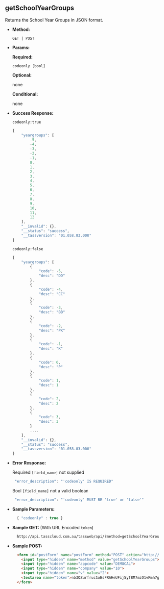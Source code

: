 **getSchoolYearGroups**
----
  Returns the School Year Groups in JSON format.

* **Method:**

  `GET | POST`
  
*  **Params:**

   **Required:**
 
   `codeonly [bool]`
   
   **Optional:**
 
   none

   **Conditional:**

   none

* **Success Response:**
    
    `codeonly:true`

    ```javascript
    {
	    "yeargroups": [
	        -5,
	        -4,
	        -3,
	        -2,
	        -1,
	        0,
	        1,
	        2,
	        3,
	        4,
	        5,
	        6,
	        7,
	        8,
	        9,
	        10,
	        11,
	        12
	    ],
	    "__invalid": {},
	    "__status": "success",
	    "__tassversion": "01.058.03.000"
	}
	```

  `codeonly:false`

    ```javascript
	{
	    "yeargroups": [
	        {
	            "code": -5,
	            "desc": "DD"
	        },
	        {
	            "code": -4,
	            "desc": "CC"
	        },
	        {
	            "code": -3,
	            "desc": "BB"
	        },
	        {
	            "code": -2,
	            "desc": "PK"
	        },
	        {
	            "code": -1,
	            "desc": "K"
	        },
	        {
	            "code": 0,
	            "desc": "P"
	        },
	        {
	            "code": 1,
	            "desc": 1
	        },
	        {
	            "code": 2,
	            "desc": 2
	        },
	        {
	            "code": 3,
	            "desc": 3
	        }
	        ....
	    ],
	    "__invalid": {},
	    "__status": "success",
	    "__tassversion": "01.058.03.000"
	}
	```
 
* **Error Response:**

    Required `[field_name]` not supplied
    ```javascript
     "error_description": "'codeonly' IS REQUIRED"
    ```
    
    Bool `[field_name]` not a valid boolean
    ```javascript
     "error_description": "'codeonly' MUST BE 'true' or 'false'"
    ```
    
* **Sample Parameters:**

  ```javascript
    { "codeonly" : true }
  ```

* **Sample GET:** (With URL Encoded `token`)

  ```HTML
    http://api.tasscloud.com.au/tassweb/api/?method=getSchoolYearGroups&appcode=DEMOCAL&company=10&v=2&token=nb3QZurfruc1oEsFRAHeUFij5yf8M7mzO1vPmh7giNc%3D
  ```
  
* **Sample POST:**

  ```HTML
    <form id="postForm" name="postForm" method="POST" action="http://api.tasscloud.com.au/tassweb/api/">
      <input type="hidden" name="method" value="getSchoolYearGroups">
      <input type="hidden" name="appcode" value="DEMOCAL">
      <input type="hidden" name="company" value="10">
      <input type="hidden" name="v" value="2">
      <textarea name="token">nb3QZurfruc1oEsFRAHeUFij5yf8M7mzO1vPmh7giNc=</textarea>
    </form>
  ```